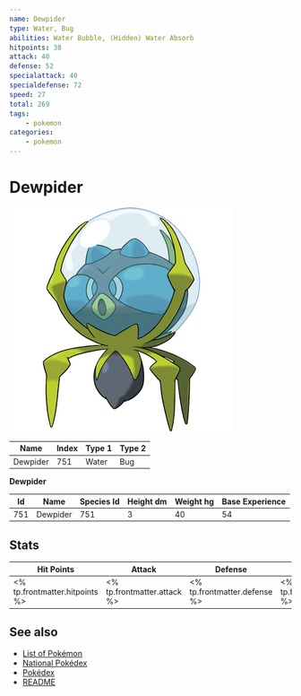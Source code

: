 ```yaml
---
name: Dewpider
type: Water, Bug
abilities: Water Bubble, (Hidden) Water Absorb
hitpoints: 38
attack: 40
defense: 52
specialattack: 40
specialdefense: 72
speed: 27
total: 269
tags:
    - pokemon
categories:
    - pokemon
---
```


# Dewpider


![Dewpider](images/751.png)

| **Name** | **Index** | **Type 1** | **Type 2** |
|----|----|----|----|
| Dewpider | 751 | Water | Bug  |

**Dewpider** 




| **Id** | **Name** | **Species Id** | **Height dm** | **Weight hg** | **Base Experience** |
|--------|----------|----------------|------------|------------|---------------------|
| 751 | Dewpider | 751 | 3 | 40 | 54 |



## Stats

| **Hit Points** | **Attack** | **Defense** | **Special Attack** | **Special Defense** | **Speed** | **Total** |
|----------------|------------|-------------|--------------------|---------------------|-----------|-----------|
| <% tp.frontmatter.hitpoints %> | <% tp.frontmatter.attack %> | <% tp.frontmatter.defense %> | <% tp.frontmatter.specialattack %> | <% tp.frontmatter.specialdefense %> | <% tp.frontmatter.speed %> | <% tp.frontmatter.total %> |

## See also

- [List of Pokémon](../pokemon.md)
- [National Pokédex](../national_pokedex.md)
- [Pokédex](../pokedex.md)
- [README](../README.md)
